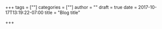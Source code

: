 
+++
tags = [""]
categories = [""]
author = ""
draft = true
date = 2017-10-17T13:19:22-07:00
title = "Blog title"

+++
